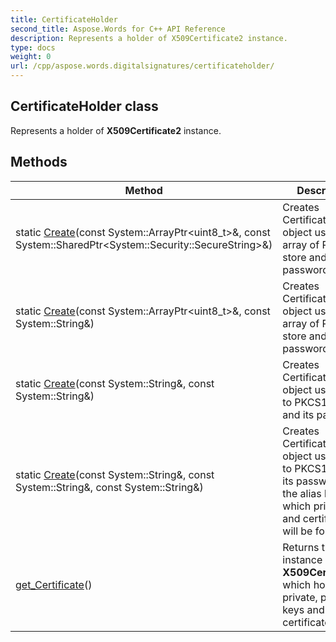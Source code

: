 ```yaml
---
title: CertificateHolder
second_title: Aspose.Words for C++ API Reference
description: Represents a holder of X509Certificate2 instance. 
type: docs
weight: 0
url: /cpp/aspose.words.digitalsignatures/certificateholder/
---
```

## CertificateHolder class


Represents a holder of **X509Certificate2** instance. 

## Methods

| Method | Description |
| --- | --- |
| static [Create](./create/)(const System::ArrayPtr\<uint8_t\>\&, const System::SharedPtr\<System::Security::SecureString\>\&) | Creates CertificateHolder object using byte array of PKCS12 store and its password.  |
| static [Create](./create/)(const System::ArrayPtr\<uint8_t\>\&, const System::String\&) | Creates CertificateHolder object using byte array of PKCS12 store and its password.  |
| static [Create](./create/)(const System::String\&, const System::String\&) | Creates CertificateHolder object using path to PKCS12 store and its password.  |
| static [Create](./create/)(const System::String\&, const System::String\&, const System::String\&) | Creates CertificateHolder object using path to PKCS12 store, its password and the alias by using which private key and certificate will be found.  |
| [get_Certificate](./get_certificate/)() | Returns the instance of **X509Certificate2** which holds private, public keys and certificate chain.  |

